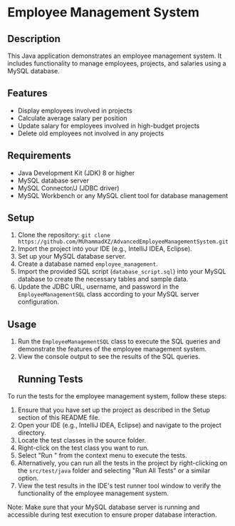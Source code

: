 # Employee Management System

## Description
This Java application demonstrates an employee management system. It includes functionality to manage employees, projects, and salaries using a MySQL database.

## Features
- Display employees involved in projects
- Calculate average salary per position
- Update salary for employees involved in high-budget projects
- Delete old employees not involved in any projects

## Requirements
- Java Development Kit (JDK) 8 or higher
- MySQL database server
- MySQL Connector/J (JDBC driver)
- MySQL Workbench or any MySQL client tool for database management

## Setup
1. Clone the repository: `git clone https://github.com/MUhammadXZ/AdvancedEmployeeManagementSystem.git`
2. Import the project into your IDE (e.g., IntelliJ IDEA, Eclipse).
3. Set up your MySQL database server.
4. Create a database named `employee_management`.
5. Import the provided SQL script (`database_script.sql`) into your MySQL database to create the necessary tables and sample data.
6. Update the JDBC URL, username, and password in the `EmployeeManagementSQL` class according to your MySQL server configuration.

## Usage
1. Run the `EmployeeManagementSQL` class to execute the SQL queries and demonstrate the features of the employee management system.
2. View the console output to see the results of the SQL queries.
   ## Running Tests
To run the tests for the employee management system, follow these steps:

1. Ensure that you have set up the project as described in the Setup section of this README file.
2. Open your IDE (e.g., IntelliJ IDEA, Eclipse) and navigate to the project directory.
3. Locate the test classes in the source folder.
4. Right-click on the test class you want to run.
5. Select "Run <EmployeeManagementTest>" from the context menu to execute the tests.
6. Alternatively, you can run all the tests in the project by right-clicking on the `src/test/java` folder and selecting "Run All Tests" or a similar option.
7. View the test results in the IDE's test runner tool window to verify the functionality of the employee management system.

Note: Make sure that your MySQL database server is running and accessible during test execution to ensure proper database interaction.



